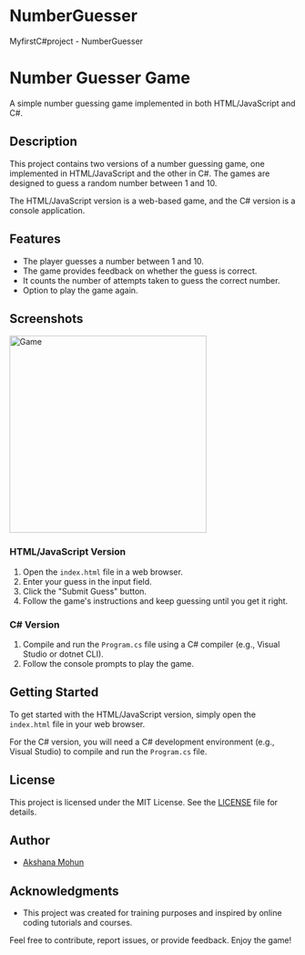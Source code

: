 # NumberGuesser
MyfirstC#project - NumberGuesser

# Number Guesser Game

A simple number guessing game implemented in both HTML/JavaScript and C#.

## Description

This project contains two versions of a number guessing game, one implemented in HTML/JavaScript and the other in C#. The games are designed to guess a random number between 1 and 10.

The HTML/JavaScript version is a web-based game, and the C# version is a console application.

## Features

- The player guesses a number between 1 and 10.
- The game provides feedback on whether the guess is correct.
- It counts the number of attempts taken to guess the correct number.
- Option to play the game again.

## Screenshots
<img width="346" alt="Game" src="https://github.com/akshana1/NumberGuesser/assets/148309348/1f27a195-f1b0-4c74-ad3c-b5d770282a7c">

### HTML/JavaScript Version

1. Open the `index.html` file in a web browser.
2. Enter your guess in the input field.
3. Click the "Submit Guess" button.
4. Follow the game's instructions and keep guessing until you get it right.

### C# Version

1. Compile and run the `Program.cs` file using a C# compiler (e.g., Visual Studio or dotnet CLI).
2. Follow the console prompts to play the game.

## Getting Started

To get started with the HTML/JavaScript version, simply open the `index.html` file in your web browser.

For the C# version, you will need a C# development environment (e.g., Visual Studio) to compile and run the `Program.cs` file.

## License

This project is licensed under the MIT License. See the [LICENSE](LICENSE) file for details.

## Author

- [Akshana Mohun](https://github.com/akshana1)

## Acknowledgments

- This project was created for training purposes and inspired by online coding tutorials and courses.

Feel free to contribute, report issues, or provide feedback. Enjoy the game!
